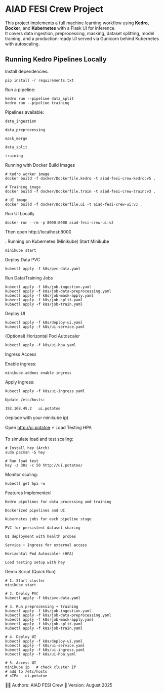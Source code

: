 # AIAD FESI Crew Project

This project implements a full machine learning workflow using **Kedro**, **Docker**, and **Kubernetes** with a Flask UI for inference.  
It covers data ingestion, preprocessing, masking, dataset splitting, model training, and a production-ready UI served via Gunicorn behind Kubernetes with autoscaling.

## Running Kedro Pipelines Locally

Install dependencies:

    pip install -r requirements.txt

Run a pipeline:

    kedro run --pipeline data_split
    kedro run --pipeline training

Pipelines available:

    data_ingestion

    data_preprocessing

    mask_merge

    data_split

    training

Running with Docker
Build Images

    # Kedro worker image
    docker build -f docker/Dockerfile.kedro -t aiad-fesi-crew-kedro:v5 .

    # Training image    
    docker build -f docker/Dockerfile.train -t aiad-fesi-crew-train:v3 .

    # UI image
    docker build -f docker/Dockerfile.ui -t aiad-fesi-crew-ui:v3 .

Run UI Locally

    docker run --rm -p 8000:8000 aiad-fesi-crew-ui:v3

Then open http://localhost:8000

.
Running on Kubernetes (Minikube)
Start Minikube

    minikube start

Deploy Data PVC

    kubectl apply -f k8s/pvc-data.yaml

Run Data/Training Jobs

    kubectl apply -f k8s/job-ingestion.yaml
    kubectl apply -f k8s/job-data-preprocessing.yaml
    kubectl apply -f k8s/job-mask-apply.yaml
    kubectl apply -f k8s/job-split.yaml
    kubectl apply -f k8s/job-train.yaml

Deploy UI

    kubectl apply -f k8s/deploy-ui.yaml
    kubectl apply -f k8s/ui-service.yaml

(Optional) Horizontal Pod Autoscaler

    kubectl apply -f k8s/ui-hpa.yaml

Ingress Access

Enable ingress:

    minikube addons enable ingress

Apply ingress:

    kubectl apply -f k8s/ui-ingress.yaml

    Update /etc/hosts:

    192.168.49.2   ui.potatoe

(replace with your minikube ip)

Open http://ui.potatoe
⚡ Load Testing HPA

To simulate load and test scaling:

    # Install hey (Arch)
    sudo pacman -S hey

    # Run load test
    hey -z 30s -c 50 http://ui.potatoe/

Monitor scaling:

    kubectl get hpa -w

Features Implemented

    Kedro pipelines for data processing and training

    Dockerized pipelines and UI

    Kubernetes jobs for each pipeline stage

    PVC for persistent dataset sharing

    UI deployment with health probes

    Service + Ingress for external access

    Horizontal Pod Autoscaler (HPA)

    Load testing setup with hey

Demo Script (Quick Run)

    # 1. Start cluster
    minikube start

    # 2. Deploy PVC
    kubectl apply -f k8s/pvc-data.yaml

    # 3. Run preprocessing + training
    kubectl apply -f k8s/job-ingestion.yaml
    kubectl apply -f k8s/job-data-preprocessing.yaml
    kubectl apply -f k8s/job-mask-apply.yaml
    kubectl apply -f k8s/job-split.yaml
    kubectl apply -f k8s/job-train.yaml

    # 4. Deploy UI
    kubectl apply -f k8s/deploy-ui.yaml
    kubectl apply -f k8s/ui-service.yaml
    kubectl apply -f k8s/ui-ingress.yaml
    kubectl apply -f k8s/ui-hpa.yaml

    # 5. Access UI
    minikube ip   # check cluster IP
    # add to /etc/hosts
    # <IP>   ui.potatoe
👨‍💻 Authors: AIAD FESI Crew
📅 Version: August 2025
